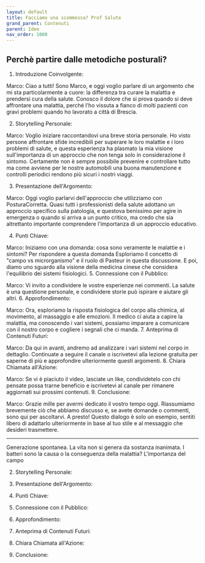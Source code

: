 ```yaml
---
layout: default
title: Facciamo una scommessa? Prof Salute
grand_parent: Contenuti
parent: Idee
nav_order: 1000
---
```


## Perchè partire dalle metodiche posturali? 

1. Introduzione Coinvolgente:

Marco: Ciao a tutti! Sono Marco, e oggi voglio parlare di un argomento che mi sta particolarmente a cuore: la differenza tra curare la malattia e prendersi cura della salute. Conosco il dolore che si prova quando si deve affrontare una malattia, perché l'ho vissuta a fianco di molti pazienti con gravi problemi quando ho lavorato a città di Brescia. 

2. Storytelling Personale:

Marco: Voglio iniziare raccontandovi una breve storia personale. Ho visto persone affrontare sfide incredibili per superare le loro malattie e i loro problemi di salute, e questa esperienza  ha plasmato la mia visione sull'importanza di un approccio che non tenga solo in considerazione il sintomo. Certamente non è sempre possibile prevenire e controllare tutto ma come avviene per le nostre automobili una buona manutenzione e controlli periodici rendono più sicuri i nostri viaggi. 


3. Presentazione dell'Argomento:

Marco: Oggi voglio parlarvi dell'approccio che utilizziamo con PosturaCorretta. Quasi tutti i professionisti della salute adottano un approccio specifico sulla patologia, e questova benissimo per agire in emergenza o quando si arriva a un punto critico, ma credo che sia altrettanto importante comprendere l'importanza di un approccio educativo.

4. Punti Chiave:

Marco: Iniziamo con una domanda: cosa sono veramente le malattie e i sintomi? 
Per rispondere a questa domanda 
Esploriamo il concetto di "campo vs microrganismo" e il ruolo di Pasteur in questa discussione. E poi, diamo uno sguardo alla visione della medicina cinese che considera l'equilibrio dei sistemi fisiologici.
5. Connessione con il Pubblico:

Marco: Vi invito a condividere le vostre esperienze nei commenti. La salute è una questione personale, e condividere storie può ispirare e aiutare gli altri.
6. Approfondimento:

Marco: Ora, esploriamo la risposta fisiologica del corpo alla chimica, al movimento, al massaggio e alle emozioni. Il medico ci aiuta a capire la malattia, ma conoscendo i vari sistemi, possiamo imparare a comunicare con il nostro corpo e cogliere i segnali che ci manda.
7. Anteprima di Contenuti Futuri:

Marco: Da qui in avanti, andremo ad analizzare i vari sistemi nel corpo in dettaglio. Continuate a seguire il canale o iscrivetevi alla lezione gratuita per saperne di più e approfondire ulteriormente questi argomenti.
8. Chiara Chiamata all'Azione:

Marco: Se vi è piaciuto il video, lasciate un like, condividetelo con chi pensate possa trarne beneficio e iscrivetevi al canale per rimanere aggiornati sui prossimi contenuti.
9. Conclusione:

Marco: Grazie mille per avermi dedicato il vostro tempo oggi. Riassumiamo brevemente ciò che abbiamo discusso e, se avete domande o commenti, sono qui per ascoltarvi. A presto!
Questo dialogo è solo un esempio, sentiti libero di adattarlo ulteriormente in base al tuo stile e al messaggio che desideri trasmettere.


-------------

Generazione spontanea.
La vita non si genera da sostanza inanimata. 
I batteri sono la causa o la conseguenza della malattia? 
L'importanza del campo






2. Storytelling Personale:


3. Presentazione dell'Argomento:

4. Punti Chiave:


5. Connessione con il Pubblico:


6. Approfondimento:


7. Anteprima di Contenuti Futuri:


8. Chiara Chiamata all'Azione:

9. Conclusione:






